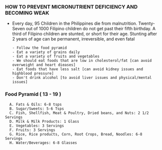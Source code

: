 ### HOW TO PREVENT MICRONUTRIENT DEFICIENCY AND BECOMING WEAK 

* Every day, 95 Children in the Philippines die from malnutrition. Twenty-Seven out of 1000 Filipino children do not get past their fifth birthday. A third of Filipino children are stunted, or short for their age. Stunting after 2 years of age can be permanent, irreversible, and even fatal

      - Follow the food pyramid
      - Eat a variety of grains daily
      - Eat a variety of fruits and vegetables
      - We should eat foods that are low in cholesterol/fat [can avoid overweight and heart dieases]
      - Eat foods that have less salt [can avoid kidney issues and highblood pressure]
      - Don't drink alcohol [to avoid liver issues and physical/mental issues]

### Food Pyramid ( 13 - 19 )
      A. Fats & Oils: 6-8 tsps
      B. Sugar/Sweets: 5-6 Tsps
      C. Fish, Shellfish, Meat & Poultry, Dried beans, and Nuts: 2 1/2 Servings
      D. Milk & Milk Products: 1 Glass
      E. Vegetables: 3 Servings
      F. Fruits: 3 Servings
      G. Rice, Rice products, Corn, Root Crops, Bread, Noodles: 6-8 Servings
      H. Water/Beverages: 6-8 Glasses
